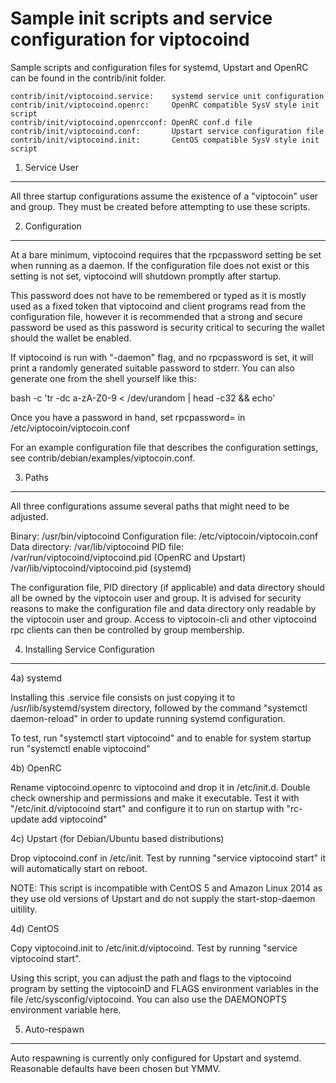 Sample init scripts and service configuration for viptocoind
==========================================================

Sample scripts and configuration files for systemd, Upstart and OpenRC
can be found in the contrib/init folder.

    contrib/init/viptocoind.service:    systemd service unit configuration
    contrib/init/viptocoind.openrc:     OpenRC compatible SysV style init script
    contrib/init/viptocoind.openrcconf: OpenRC conf.d file
    contrib/init/viptocoind.conf:       Upstart service configuration file
    contrib/init/viptocoind.init:       CentOS compatible SysV style init script

1. Service User
---------------------------------

All three startup configurations assume the existence of a "viptocoin" user
and group.  They must be created before attempting to use these scripts.

2. Configuration
---------------------------------

At a bare minimum, viptocoind requires that the rpcpassword setting be set
when running as a daemon.  If the configuration file does not exist or this
setting is not set, viptocoind will shutdown promptly after startup.

This password does not have to be remembered or typed as it is mostly used
as a fixed token that viptocoind and client programs read from the configuration
file, however it is recommended that a strong and secure password be used
as this password is security critical to securing the wallet should the
wallet be enabled.

If viptocoind is run with "-daemon" flag, and no rpcpassword is set, it will
print a randomly generated suitable password to stderr.  You can also
generate one from the shell yourself like this:

bash -c 'tr -dc a-zA-Z0-9 < /dev/urandom | head -c32 && echo'

Once you have a password in hand, set rpcpassword= in /etc/viptocoin/viptocoin.conf

For an example configuration file that describes the configuration settings,
see contrib/debian/examples/viptocoin.conf.

3. Paths
---------------------------------

All three configurations assume several paths that might need to be adjusted.

Binary:              /usr/bin/viptocoind
Configuration file:  /etc/viptocoin/viptocoin.conf
Data directory:      /var/lib/viptocoind
PID file:            /var/run/viptocoind/viptocoind.pid (OpenRC and Upstart)
                     /var/lib/viptocoind/viptocoind.pid (systemd)

The configuration file, PID directory (if applicable) and data directory
should all be owned by the viptocoin user and group.  It is advised for security
reasons to make the configuration file and data directory only readable by the
viptocoin user and group.  Access to viptocoin-cli and other viptocoind rpc clients
can then be controlled by group membership.

4. Installing Service Configuration
-----------------------------------

4a) systemd

Installing this .service file consists on just copying it to
/usr/lib/systemd/system directory, followed by the command
"systemctl daemon-reload" in order to update running systemd configuration.

To test, run "systemctl start viptocoind" and to enable for system startup run
"systemctl enable viptocoind"

4b) OpenRC

Rename viptocoind.openrc to viptocoind and drop it in /etc/init.d.  Double
check ownership and permissions and make it executable.  Test it with
"/etc/init.d/viptocoind start" and configure it to run on startup with
"rc-update add viptocoind"

4c) Upstart (for Debian/Ubuntu based distributions)

Drop viptocoind.conf in /etc/init.  Test by running "service viptocoind start"
it will automatically start on reboot.

NOTE: This script is incompatible with CentOS 5 and Amazon Linux 2014 as they
use old versions of Upstart and do not supply the start-stop-daemon uitility.

4d) CentOS

Copy viptocoind.init to /etc/init.d/viptocoind. Test by running "service viptocoind start".

Using this script, you can adjust the path and flags to the viptocoind program by
setting the viptocoinD and FLAGS environment variables in the file
/etc/sysconfig/viptocoind. You can also use the DAEMONOPTS environment variable here.

5. Auto-respawn
-----------------------------------

Auto respawning is currently only configured for Upstart and systemd.
Reasonable defaults have been chosen but YMMV.
